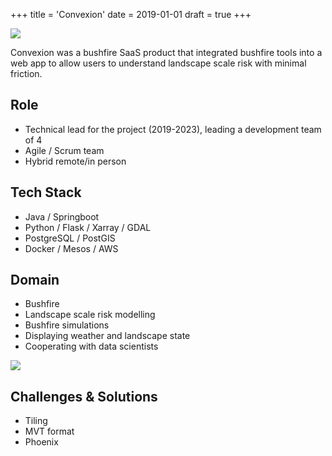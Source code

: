 +++
title = 'Convexion'
date = 2019-01-01
draft = true
+++

![](/projects/fuel_load.png)

Convexion was a bushfire SaaS product that integrated bushfire tools into
a web app to allow users to understand landscape scale risk with minimal
friction.

## Role
* Technical lead for the project (2019-2023), leading a development team of 4
* Agile / Scrum team
* Hybrid remote/in person

## Tech Stack
* Java / Springboot
* Python / Flask / Xarray / GDAL
* PostgreSQL / PostGIS
* Docker / Mesos / AWS

## Domain
* Bushfire
* Landscape scale risk modelling
* Bushfire simulations
* Displaying weather and landscape state
* Cooperating with data scientists

![](/projects/fire_spread.gif)

## Challenges & Solutions
* Tiling
* MVT format
* Phoenix
